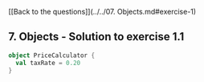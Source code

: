 [[Back to the questions]](../../07. Objects.md#exercise-1)

## 7. Objects - Solution to exercise 1.1

```scala
object PriceCalculator {
  val taxRate = 0.20
}
```
